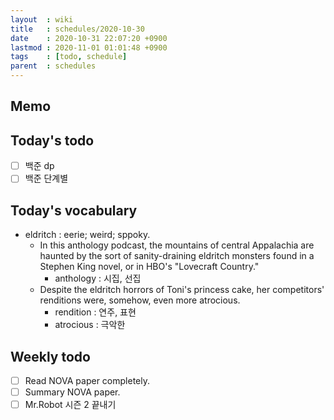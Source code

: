 ```yaml
---
layout  : wiki
title   : schedules/2020-10-30
date    : 2020-10-31 22:07:20 +0900
lastmod : 2020-11-01 01:01:48 +0900
tags    : [todo, schedule]
parent  : schedules
---
```


## Memo
## Today's todo
 * [ ] 백준 dp
 * [ ] 백준 단계별

## Today's vocabulary
 * eldritch : eerie; weird; sppoky.
   * In this anthology podcast, the mountains of central Appalachia are haunted by the sort of sanity-draining eldritch monsters found in a Stephen King novel, or in HBO's "Lovecraft Country."
     * anthology : 시집, 선집
   * Despite the eldritch horrors of Toni's princess cake, her competitors' renditions were, somehow, even more atrocious.
     * rendition : 연주, 표현
     * atrocious : 극악한

## Weekly todo
 * [ ] Read NOVA paper completely.
 * [ ] Summary NOVA paper.
 * [ ] Mr.Robot 시즌 2 끝내기
